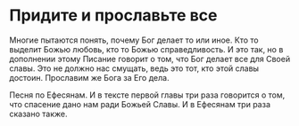 # Придите и прославьте все

Многие пытаются понять, почему Бог делает то или иное. Кто то выделит Божью любовь, кто то Божью справедливость. И это так, но в дополнении этому Писание говорит о том, что Бог делает все для Своей славы. Это не должно нас смущать, ведь это тот, кто этой славы достоин. Прославим же Бога за Его дела.


Песня по Ефесянам. И в тексте первой главы три раза говорится о том, что спасение дано нам ради Божьей Славы. И в Ефесянам три раза сказано также.
